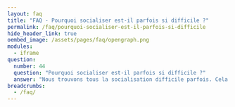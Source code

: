 ```yaml
---
layout: faq
title: "FAQ - Pourquoi socialiser est-il parfois si difficile ?"
permalink: /faq/pourquoi-socialiser-est-il-parfois-si-difficile
hide_header_link: true
oembed_image: /assets/pages/faq/opengraph.png
modules:
  - iframe
question: 
  number: 44
  question: "Pourquoi socialiser est-il parfois si difficile ?"
  answer: "Nous trouvons tous la socialisation difficile parfois. Cela peut être parce que nous sommes fatigués ou bien que nous ne sommes pas à l'aise dans un environnement donné, comme par exemple une boîte de nuit bruyante. La chose essentielle qui rend la socialisation plus facile pour vous est de vous autoriser à partir lorsque l'environnement n'est pas adapté. Vous pouvez également essayer de socialiser dans des endroits plus calmes. "
breadcrumbs:
  - /faq/
---
```


